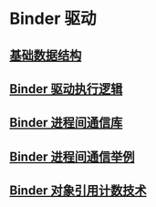 # Binder 驱动

## [基础数据结构](android/framework/binder/data_struct/)

## [Binder 驱动执行逻辑](android/framework/binder/init/)

## [Binder 进程间通信库](android/framework/binder/binder_lib/)

## [Binder 进程间通信举例](android/framework/binder/binder_demo/)

## [Binder 对象引用计数技术](android/framework/binder/binder_ref_count/)

